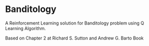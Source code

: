 # Banditology
A Reinforcement Learning solution for Banditology problem using Q Learning Algorithm.

Based on Chapter 2 at Richard S. Sutton and Andrew G. Barto Book

